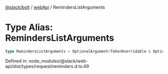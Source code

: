 [@slack/bolt](../../../../index.md) / [webApi](../index.md) / RemindersListArguments

# Type Alias: RemindersListArguments

```ts
type RemindersListArguments = OptionalArgument<TokenOverridable & OptionalTeamAssignable>;
```

Defined in: node\_modules/@slack/web-api/dist/types/request/reminders.d.ts:49
